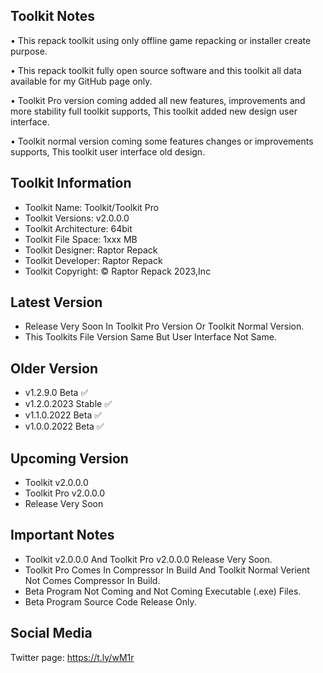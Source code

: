 Toolkit Notes
-----------------------------------------------

• This repack toolkit using only offline game repacking or installer create purpose.

• This repack toolkit fully open source software and this toolkit all data available for my GitHub page only.

• Toolkit Pro version coming added all new features, improvements and more stability full toolkit supports, This toolkit added new design user interface.

• Toolkit normal version coming some features changes or improvements supports, This toolkit user interface old design.

Toolkit Information
-----------------------------------------------
- Toolkit Name: Toolkit/Toolkit Pro
- Toolkit Versions: v2.0.0.0
- Toolkit Architecture: 64bit
- Toolkit File Space: 1xxx MB
- Toolkit Designer: Raptor Repack
- Toolkit Developer: Raptor Repack
- Toolkit Copyright: © Raptor Repack 2023,Inc

Latest Version
-----------------------------------------------
- Release Very Soon In Toolkit Pro Version Or Toolkit Normal Version.
- This Toolkits File Version Same But User Interface Not Same.

Older Version
-----------------------------------------------
- v1.2.9.0 Beta ✅
- v1.2.0.2023 Stable ✅
- v1.1.0.2022 Beta ✅
- v1.0.0.2022 Beta ✅

Upcoming Version
-----------------------------------------------
- Toolkit v2.0.0.0
- Toolkit Pro v2.0.0.0
- Release Very Soon

Important Notes
-----------------------------------------------
- Toolkit v2.0.0.0 And Toolkit Pro v2.0.0.0 Release Very Soon.
- Toolkit Pro Comes In Compressor In Build And Toolkit Normal Verient Not Comes Compressor In Build.
- Beta Program Not Coming and Not Coming Executable (.exe) Files.
- Beta Program Source Code Release Only.

Social Media
-----------------------------------------------
Twitter page: https://t.ly/wM1r
